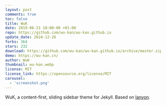 ```yaml
---
layout: post
comments: true
toc: false
title: WuK
date: 2019-06-21 18:00:00 +01:00
repo: https://github.com/wu-kan/wu-kan.github.io
update_date: 2024-12-26
forks: 364
stars: 232
download: https://github.com/wu-kan/wu-kan.github.io/archive/master.zip
demo: https://wu-kan.cn/
author: WuK
thumbnail: wu-kan.webp
license: MIT
license_link: https://opensource.org/license/MIT
carousel:
  - 'screenshot.png'
---
```


WuK, a content-first, sliding sidebar theme for Jekyll.
Based on [lanyon](https://github.com/poole/lanyon).
